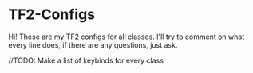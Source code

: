 # TF2-Configs

Hi!
These are my TF2 configs for all classes.
I'll try to comment on what every line does, if there are any questions, just ask.

//TODO: Make a list of keybinds for every class
